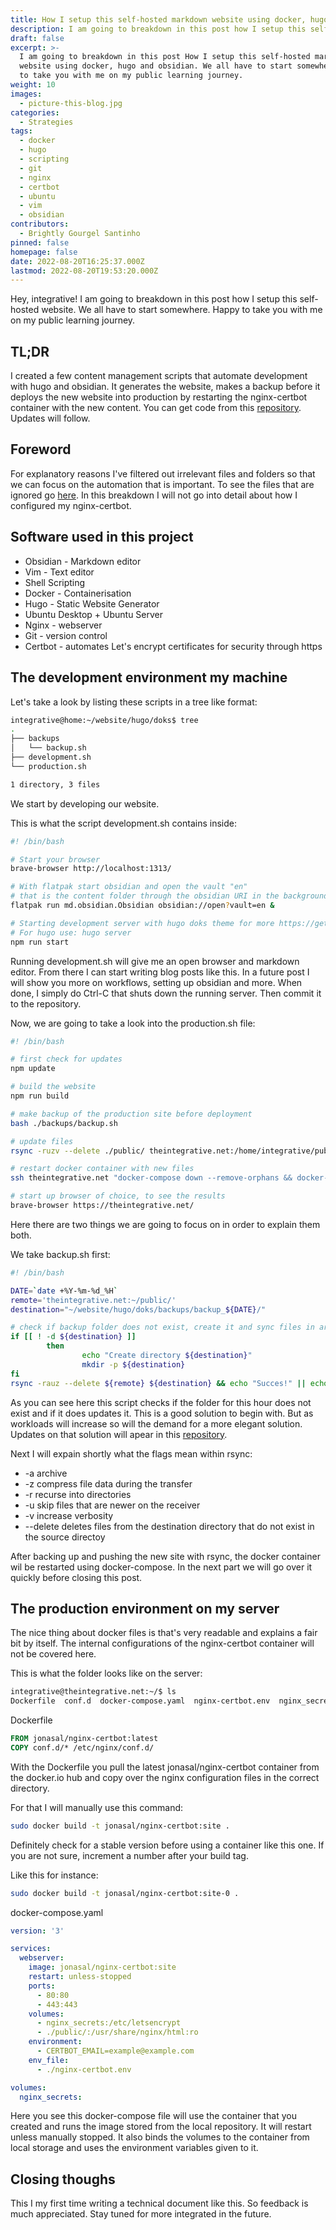 ```yaml
---
title: How I setup this self-hosted markdown website using docker, hugo and obsidian
description: I am going to breakdown in this post how I setup this self-hosted website.
draft: false
excerpt: >-
  I am going to breakdown in this post How I setup this self-hosted markdown
  website using docker, hugo and obsidian. We all have to start somewhere. Happy
  to take you with me on my public learning journey.
weight: 10
images:
  - picture-this-blog.jpg
categories:
  - Strategies
tags:
  - docker
  - hugo
  - scripting
  - git
  - nginx
  - certbot
  - ubuntu
  - vim
  - obsidian
contributors:
  - Brightly Gourgel Santinho
pinned: false
homepage: false
date: 2022-08-20T16:25:37.000Z
lastmod: 2022-08-20T19:53:20.000Z
---
```


Hey, integrative! I am going to breakdown in this post how I setup this self-hosted website.  We all have to start somewhere. Happy to take you with me on my public learning journey.

## TL;DR

I created a few content management scripts that automate development with hugo and obsidian. It generates the website, makes a backup before it deploys the new website into production by restarting the nginx-certbot container with the new content. You can get code from this [repository](https://github.com/theintegrative/hugo-depoyment). Updates will follow.

## Foreword

For explanatory reasons I've filtered out irrelevant files and folders so that we can focus on the automation that is important. To see the files that are ignored go [here](https://github.com/theintegrative/theintegrative.net). In this breakdown I will not go into detail about how I configured my nginx-certbot.

## Software used in this project

- Obsidian - Markdown editor
- Vim -  Text editor
- Shell Scripting
- Docker - Containerisation
- Hugo - Static Website Generator
- Ubuntu Desktop + Ubuntu Server
- Nginx - webserver
- Git - version control
- Certbot - automates Let's encrypt certificates for security through https

## The development environment my machine

Let's take a look by listing these scripts in a tree like format:

```bash
integrative@home:~/website/hugo/doks$ tree
.
├── backups
│   └── backup.sh
├── development.sh
└── production.sh

1 directory, 3 files
```

We start by developing our website.

This is what the script development.sh contains inside:

```bash
#! /bin/bash

# Start your browser
brave-browser http://localhost:1313/

# With flatpak start obsidian and open the vault "en" 
# that is the content folder through the obsidian URI in the background
flatpak run md.obsidian.Obsidian obsidian://open?vault=en &

# Starting development server with hugo doks theme for more https://getdoks.org/ 
# For hugo use: hugo server
npm run start
```

Running development.sh will give me an open browser and markdown editor. From there I can start writing blog posts like this. In a future post I will show you more on workflows, setting up obsidian and more. When done, I simply do Ctrl-C that shuts down the running server. Then commit it to the repository.

Now, we are going to take a look into the production.sh file:

```bash
#! /bin/bash

# first check for updates
npm update

# build the website
npm run build

# make backup of the production site before deployment
bash ./backups/backup.sh

# update files
rsync -ruzv --delete ./public/ theintegrative.net:/home/integrative/public/

# restart docker container with new files
ssh theintegrative.net "docker-compose down --remove-orphans && docker-compose up -d"

# start up browser of choice, to see the results
brave-browser https://theintegrative.net/
```

Here there are two things we are going to focus on in order to explain them both.

We take backup.sh first:

```bash
#! /bin/bash

DATE=`date +%Y-%m-%d_%H`
remote='theintegrative.net:~/public/'
destination="~/website/hugo/doks/backups/backup_${DATE}/"

# check if backup folder does not exist, create it and sync files in archive mode 
if [[ ! -d ${destination} ]]
        then
                echo "Create directory ${destination}"
                mkdir -p ${destination}
fi
rsync -rauz --delete ${remote} ${destination} && echo "Succes!" || echo "Failure"
```

As you can see here this script checks if the folder for this hour does not exist and if it does updates it. This is a good solution to begin with. But as workloads will increase so will the demand for a more elegant solution. Updates on that solution will apear in this [repository](https://github.com/theintegrative/hugo-depoyment).

Next I will expain shortly what the flags mean within rsync:

- -a archive
- -z compress file data during the transfer
- -r recurse into directories
- -u skip files that are newer on the receiver
- -v increase verbosity
- --delete deletes files from the destination directory that do not exist in the source directoy

After backing up and pushing the new site with rsync, the docker container wil be restarted using docker-compose.  In the next part we will go over it quickly before closing this post.

## The production environment on my server

The nice thing about docker files is that's very readable and explains a fair bit by itself. The internal configurations of the nginx-certbot container will not be covered here.

This is what the folder looks like on the server:

```bash
integrative@theintegrative.net:~/$ ls
Dockerfile  conf.d  docker-compose.yaml  nginx-certbot.env  nginx_secrets  public
```

Dockerfile

```dockerfile
FROM jonasal/nginx-certbot:latest
COPY conf.d/* /etc/nginx/conf.d/
```

With the Dockerfile you pull the latest jonasal/nginx-certbot container from the docker.io hub and copy over the nginx configuration files in the correct directory.

For that I will manually use this command:

```bash
sudo docker build -t jonasal/nginx-certbot:site .
```

Definitely check for a stable version before using a container like this one. If you are not sure, increment a number after your build tag.

Like this for instance:

```bash
sudo docker build -t jonasal/nginx-certbot:site-0 .
```

docker-compose.yaml

```yaml
version: '3'

services:
  webserver:
    image: jonasal/nginx-certbot:site
    restart: unless-stopped
    ports:
      - 80:80
      - 443:443
    volumes:
      - nginx_secrets:/etc/letsencrypt
      - ./public/:/usr/share/nginx/html:ro
    environment:
      - CERTBOT_EMAIL=example@example.com
    env_file:
      - ./nginx-certbot.env

volumes:
  nginx_secrets:
```

Here you see this docker-compose file will use the container that you created and runs the image stored from the local repository. It will restart unless manually stopped. It also binds the volumes to the container from local storage and uses the environment variables given to it.

## Closing thoughs

This I my first time writing a technical document like this. So feedback is much appreciated. Stay tuned for more integrated in the future.

